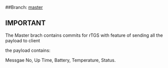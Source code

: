 ##Branch: [master](https://github.com/kaleemullah360/rTGS/tree/master)



## IMPORTANT

The Master brach contains commits for rTGS with feature of sending all the payload to client

the payload contains:

Messgae No, Up Time, Battery, Temperature, Status.